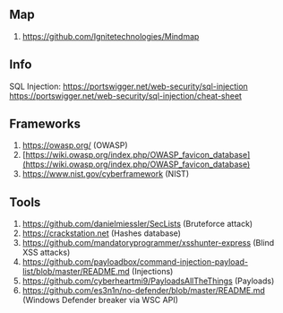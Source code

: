 ## Map
1. https://github.com/Ignitetechnologies/Mindmap

## Info
SQL Injection:
	https://portswigger.net/web-security/sql-injection
	https://portswigger.net/web-security/sql-injection/cheat-sheet

## Frameworks
1. https://owasp.org/ (OWASP)
2. [https://wiki.owasp.org/index.php/OWASP_favicon_database](https://wiki.owasp.org/index.php/OWASP_favicon_database)
3. https://www.nist.gov/cyberframework (NIST)

## Tools
1. https://github.com/danielmiessler/SecLists (Bruteforce attack)
2. https://crackstation.net (Hashes database)
3. https://github.com/mandatoryprogrammer/xsshunter-express (Blind XSS attacks)
4. https://github.com/payloadbox/command-injection-payload-list/blob/master/README.md (Injections)
5. https://github.com/cyberheartmi9/PayloadsAllTheThings (Payloads)
6. https://github.com/es3n1n/no-defender/blob/master/README.md (Windows Defender breaker via WSC API)
